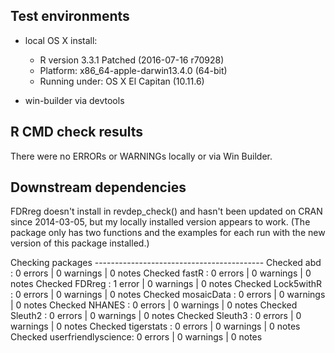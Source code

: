 ## Test environments

  * local OS X install: 
    * R version 3.3.1 Patched (2016-07-16 r70928)
    * Platform: x86_64-apple-darwin13.4.0 (64-bit)
    * Running under: OS X El Capitan (10.11.6)
  
  * win-builder via devtools

## R CMD check results

There were no ERRORs or WARNINGs locally or via Win Builder.

## Downstream dependencies

FDRreg doesn't install in revdep_check() and hasn't been updated on CRAN since 2014-03-05, but my
locally installed version appears to work.  (The package only has two functions and the 
examples for each run with the new version of this package installed.)

Checking packages ------------------------------------------
Checked abd                : 0 errors | 0 warnings | 0 notes
Checked fastR              : 0 errors | 0 warnings | 0 notes
Checked FDRreg             : 1 error  | 0 warnings | 0 notes
Checked Lock5withR         : 0 errors | 0 warnings | 0 notes
Checked mosaicData         : 0 errors | 0 warnings | 0 notes
Checked NHANES             : 0 errors | 0 warnings | 0 notes
Checked Sleuth2            : 0 errors | 0 warnings | 0 notes
Checked Sleuth3            : 0 errors | 0 warnings | 0 notes
Checked tigerstats         : 0 errors | 0 warnings | 0 notes
Checked userfriendlyscience: 0 errors | 0 warnings | 0 notes

